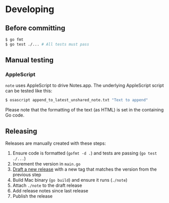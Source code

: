 # Developing

## Before committing

```sh
$ go fmt
$ go test ./... # All tests must pass
```

## Manual testing

### AppleScript

`note` uses AppleScript to drive Notes.app. The underlying AppleScript script can be tested like this:

```sh
$ osascript append_to_latest_unshared_note.txt "Text to append"
```

Please note that the formatting of the text (as HTML) is set in the containing Go code.

## Releasing

Releases are manually created with these steps:

1. Ensure code is formatted (`gofmt -d .`) and tests are passing (`go test ./...`)
1. Increment the version in `main.go`
1. [Draft a new release](https://github.com/jbrudvik/note/releases/new) with a new tag that matches the version from the previous step
1. Build Mac binary (`go build`) and ensure it runs (`./note`)
1. Attach `./note` to the draft release
1. Add release notes since last release
1. Publish the release

